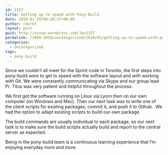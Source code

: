 ```yaml
---
id: 2157
title: Getting up to speed with Pony-Build
date: 2010-01-25T06:20:57+00:00
author: cherkf
layout: post
guid: http://ucosp.wordpress.com/?p=2157
permalink: /2009-2010/uncategorized/2010/01/getting-up-to-speed-with-pony-build/
categories:
  - Uncategorized
tags:
  - pony-build
---
```

Since we couldn’t all meet for the Sprint code in Toronto, the first steps into pony-build were to get to speed with the software layout and with working with Git. We were constantly communicating via Skype and our group lead Pr. Titus was very patient and helpful throughout the process.

We first got the software running on Linux via Lyorn then on our own computer (on Windows and Mac). Then our next task was to write one of the client scripts for existing packages, commit it, and push it to Github.  We had the option to adapt existing scripts to build our own package.

The build commands are usually individual to each package, so our next task is to make sure the build scripts actually build and report to the central server as expected.

Being in the pony-build team is a continuous learning experience that I&#8217;m enjoying everyday more and more.
